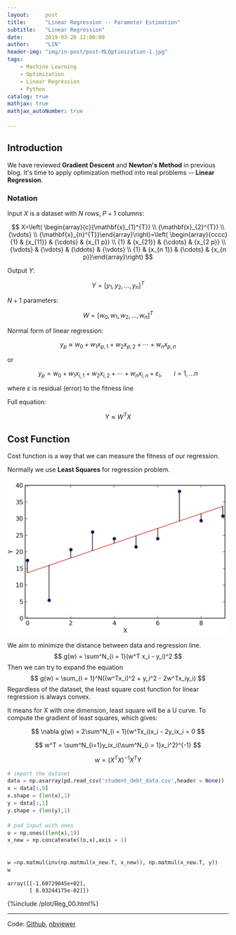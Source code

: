 ```yaml
---
layout:     post
title:      "Linear Regression -- Parameter Estimation"
subtitle:   "Linear Regression"
date:       2019-03-26 12:00:00
author:     "LIN"
header-img: "img/in-post/post-MLOptimization-1.jpg"
tags:
    - Machine Learning
    - Optimization
    - Linear Regression
    - Python
catalog: true
mathjax: true
mathjax_autoNumber: true

---
```


## Introduction

We have reviewed **Gradient Descent** and **Newton's Method** in previous blog. It's time to apply optimization method into real problems -- **Linear Regression**.

### Notation

Input $X$ is a dataset with $N$ rows, $P+1$ columns:  


$$
X=\left( \begin{array}{c}{\mathbf{x}_{1}^{T}} \\ {\mathbf{x}_{2}^{T}} \\ {\vdots} \\ {\mathbf{x}_{n}^{T}}\end{array}\right)=\left( \begin{array}{cccc}{1} & {x_{11}} & {\cdots} & {x_{1 p}} \\ {1} & {x_{21}} & {\cdots} & {x_{2 p}} \\ {\vdots} & {\vdots} & {\ddots} & {\vdots} \\ {1} & {x_{n 1}} & {\cdots} & {x_{n p}}\end{array}\right)
$$


Output $Y$: 

$$Y = [y_1, y_2, ..., y_n]^T$$  

$N + 1$ parameters: 

$$W = [w_0, w_1, w_2, ..., w_n]^T$$  

Normal form of linear regression: 

$$y_p \approx w_0 + w_1x_{p, 1} + w_2x_{p,2} + \cdots + w_nx_{p,n}$$

or 

$$y_p = w_0 + w_1x_{i, 1} + w_2x_{i,2} + \cdots + w_nx_{i,n} + \varepsilon_i, \ \ \ \ \ \ \ i = 1,...n$$   

where $\varepsilon$ is residual (error) to the fitness line 

Full equation:

$$Y \approx W^TX$$ 



## Cost Function

Cost function is a way that we can measure the fitness of our regression.

Normally we use **Least Squares** for regression problem.

![least_squares](/img/in-post/ML_Optimization/least_squares.jpg)

We aim to minimize the distance between data and regression line.
$$
g(w) = \sum^N_{i = 1}(w^T x_i - y_i)^2
$$
Then we can try to expand the equation
$$
g(w) = \sum_{i = 1}^N((w^Tx_i)^2 + y_i^2 - 2w^Tx_iy_i)
$$
Regardless of the dataset, the least square cost function for linear regression is always convex.

It means for X with one dimension, least square will be a U curve. To compute the gradient of least squares, which gives:


$$
\nabla g(w) = 2\sum^N_{i = 1}(w^Tx_i)x_i - 2y_ix_i = 0
$$

$$
w^T = \sum^N_{i=1}y_ix_i(\sum^N_{i = 1}x_i^2)^{-1}
$$

$$
w = (X^TX)^{-1}X^TY
$$

```python
# import the dataset
data = np.asarray(pd.read_csv('student_debt_data.csv',header = None))
x = data[:,0]
x.shape = (len(x),1)
y = data[:,1]
y.shape = (len(y),1)

# pad input with ones
o = np.ones((len(x),1))
x_new = np.concatenate((o,x),axis = 1)


w =np.matmul(inv(np.matmul(x_new.T, x_new)), np.matmul(x_new.T, y))      # weights learned by solving linear system
w
```

```output
array([[-1.60729045e+02],
       [ 8.03244175e-02]])
```



{%include /plot/Reg_00.html%}



------

Code: [Github](<https://github.com/linchrisdeng/ML_post/tree/master/ML_01_Regression>), [nbviewer](<https://nbviewer.jupyter.org/github/linchrisdeng/ML_post/blob/master/ML_01_Regression/ML_01_regression.ipynb>)

